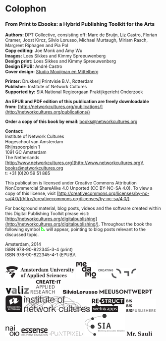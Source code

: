 # Colophon 

### From Print to Ebooks: a Hybrid Publishing Toolkit for the Arts

**Authors:** DPT Collective, consisting off: Marc de Bruijn, Liz Castro, Florian Cramer, Joost Kircz, Silvio Lorusso, Michael Murtaugh, Miriam Rasch, Margreet Riphagen and Pia Pol\
**Copy editing:** Joe Monk and Amy Wu\
**Images:** Loes Sikkes and Kimmy Spreeuwenberg\
**Design print:** Loes Sikkes and Kimmy Spreeuwenberg\
**Design EPUB:** André Castro\
**Cover design:** [Studio Mooijman en Mittelberg](www.mooijmanenmittelberg.nl/)

**Printer:** Drukkerij Printvisie B.V., Rotterdam\
**Publisher:** Institute of Network Cultures\
**Supported by:** SIA National Regieorgaan Praktijkgericht Onderzoek


**An EPUB and PDF edition of this publication are freely downloadable from:** [http://networkcultures.org/publications/](http://networkcultures.org/publications/)

**Order a copy of this book by email**: books@networkcultures.org


**Contact:**\
Institute of Network Cultures\
Hogeschool van Amsterdam\
Rhijnspoorplein 1\
1091 GC Amsterdam\
The Netherlands\
[http://www.networkcultures.org](http://www.networkcultures.org)\
books@networkcultures.org\
t: +31 (0)20 59 51 865


This publication is licensed under Creative Commons Attribution NonCommercial ShareAlike 4.0 Unported (CC BY-NC-SA 4.0). To view a copy of this license, visit [http://creativecommons.org/licenses/by-nc-sa/4.0/](http://creativecommons.org/licenses/by-nc-sa/4.0/).



For background material, blog posts, videos and the software created within this Digital Publishing Toolkit please visit: [http://networkcultures.org/digitalpublishing](http://networkcultures.org/digitalpublishing/). Throughout the book the following symbol ![Bloglink](images/dpt_blog_verwijzing.png) will appear, pointing to blog posts relevant to the discussed topic. 


Amsterdam, 2014\
ISBN 978-90-822345-3-4 (print)\
ISBN 978-90-822345-4-1 (EPUB)\


[![Hogeschool van Amsterdam](images/logos_partners/logo_partner_HvA.png)](http://hva.nl)
[![Medamo](images/logos_partners/logo_partner_medamo.png)](http://www.medamo.nl/)
[![creating010](images/logos_partners/logo_partner_Creating010.png)](http://creating010.hr.nl)
[![Valiz](images/logos_partners/logo_partner_valiz.png)](http://www.valiz.nl/)
[![Create-IT Applied Research](images/logos_partners/logo_partner_Create-it.png)](http://www.hva.nl/create-it)
[![Silvio Lorusso](images/logos_partners/logo_partner_SilvioLorusso.png)](http://silviolorusso.com/)
[![Meeusontwerpt](images/logos_partners/logo_partner_Meeusontwerpt.png)](http://www.meeusontwerpt.nl/)
[![Hogeschool Rotterdam](images/logos_partners/logo_partner_HRO.png)](http://www.hogeschoolrotterdam.nl/)
[![Institute of Network Cultures](images/logos_partners/logo_partner_INC.png)](http://networkcultures.org)
[![Restruct](images/logos_partners/logo_partner_Restruct.png)](https://restruct.nl/)
[![BISPublishers](images/logos_partners/logo_partner_Bis.png)](http://www.bispublishers.nl/)
[![nai010](images/logos_partners/logo_partner_nai.png)](http://www.nai010.com/)
[![Essense](images/logos_partners/logo_partner_essense.png)](http://essense.eu/)
[![PUNTPIXEL](images/logos_partners/logo_partner_puntpixel.png)](http://puntpixel.nl/)
[![Regieorgaan Praktijkgericht Onderzoek SIA](images/logos_partners/logo_partner_SIA.png)](http://www.regieorgaan-sia.nl/)
[![Mr. Sauli](images/logos_partners/logo_partner_MrSauli.png)](http://mrsauli.nl/)



